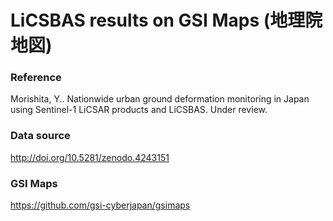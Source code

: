 # LiCSBAS results on GSI Maps (地理院地図)

### Reference
Morishita, Y.. Nationwide urban ground deformation monitoring in Japan using Sentinel-1 LiCSAR products and LiCSBAS. Under review.

### Data source
http://doi.org/10.5281/zenodo.4243151

### GSI Maps
https://github.com/gsi-cyberjapan/gsimaps
